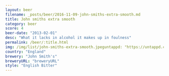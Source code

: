 ```yaml
---
layout: beer
filename: _posts/beer/2016-11-09-john-smiths-extra-smooth.md
title: John smiths extra smooth
category: beer
score: 4
beer-date: "2013-02-01"
desc: "What it lacks in alcohol it makes up in foulness"
permalink: /beer/:title.html
img: /img/list/john-smiths-extra-smooth.jpeguntappd: "https://untappd.com/b/john-smiths-extra-smooth-ale/1009950"
country: "England"
brewery: "John Smith's"
breweryURL: "breweryURL"
style: "English Bitter"
---
```

